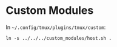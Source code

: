 # Custom Modules

In `~/.config/tmux/plugins/tmux/custom`:

```
ln -s ../../../custom_modules/host.sh .
```
